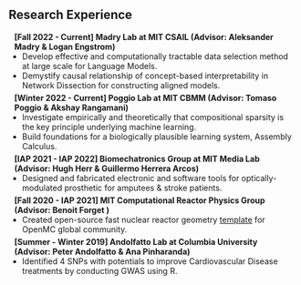 ## Research Experience

<h4 style="margin:0 10px 0;">[Fall 2022 - Current] Madry Lab at MIT CSAIL (Advisor: Aleksander Madry & Logan Engstrom) </h4>

<ul style="margin:0 0 5px;">
  <li>Develop effective and computationally tractable data selection method at large scale for Language Models.</li>
  <li>Demystify causal relationship of concept-based interpretability in Network Dissection for constructing aligned models.</li>
  
</ul>

<h4 style="margin:0 10px 0;">[Winter 2022 - Current] Poggio Lab at MIT CBMM (Advisor: Tomaso Poggio & Akshay Rangamani)</h4>

<ul style="margin:0 0 5px;">
  <li>Investigate empirically and theoretically that compositional sparsity is the key principle underlying machine learning.</li>
  <li>Build foundations for a biologically plausible learning system, Assembly Calculus.</li>
  
</ul>

<h4 style="margin:0 10px 0;">[IAP 2021 - IAP 2022] Biomechatronics Group at MIT Media Lab (Advisor: Hugh Herr & Guillermo Herrera Arcos)</h4>

<ul style="margin:0 0 5px;">
  <li>Designed and fabricated electronic and software tools for optically-modulated prosthetic for amputees & stroke patients.</li>
</ul>

<h4 style="margin:0 10px 0;">[Fall 2020 - IAP 2021] MIT Computational Reactor Physics Group (Advisor: Benoit Forget )</h4>

<ul style="margin:0 0 5px;">
  <li>Created open-source fast nuclear reactor geometry <a href="https://github.com/mit-crpg/openmc-reactor-examples">template</a> for OpenMC global community. </li>
</ul>

<h4 style="margin:0 10px 0;">[Summer - Winter 2019] Andolfatto Lab at Columbia University (Advisor: Peter Andolfatto & Ana Pinharanda) </h4>

<ul style="margin:0 0 5px;">
  <li>Identified 4 SNPs with potentials to improve Cardiovascular Disease treatments by conducting GWAS using R.</li>
</ul>

<br/>
